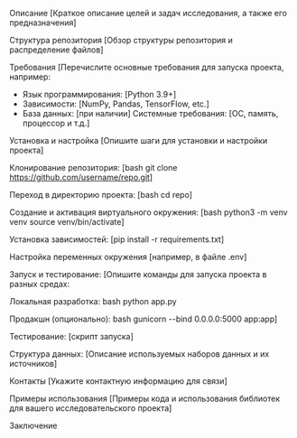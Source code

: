 
Описание
[Краткое описание целей и задач исследования, а также его предназначения]

Структура репозитория
[Обзор структуры репозитория и распределение файлов]

Требования
[Перечислите основные требования для запуска проекта, например:
- Язык программирования:
[Python 3.9+]
- Зависимости:
[NumPy, Pandas, TensorFlow, etc.] 
- База данных:
[при наличии]
Системные требования:
[ОС, память, процессор и т.д.]

Установка и настройка
[Опишите шаги для установки и настройки проекта]

Клонирование репозитория:
[bash
git clone https://github.com/username/repo.git]

Переход в директорию проекта:
[bash
cd repo]

Создание и активация виртуального окружения:
[bash
python3 -m venv venv
source venv/bin/activate]

Установка зависимостей:
[pip install -r requirements.txt]

Настройка переменных окружения
[например, в файле .env]

Запуск и тестирование: 
[Опишите команды для запуска проекта в разных средах:

Локальная разработка:
bash
python app.py

Продакшн (опционально):
bash
gunicorn --bind 0.0.0.0:5000 app:app]

Тестирование:
[скрипт запуска]

Структура данных: 
[Описание используемых наборов данных и их источников]

Контакты
[Укажите контактную информацию для связи]

Примеры использования
[Примеры кода и использования библиотек для вашего исследовательского проекта] 

Заключение





